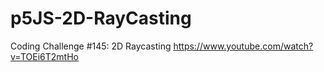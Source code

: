 # p5JS-2D-RayCasting
Coding Challenge #145: 2D Raycasting
https://www.youtube.com/watch?v=TOEi6T2mtHo

